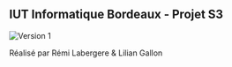 ## IUT Informatique Bordeaux - Projet S3
![Version 1](https://img.shields.io/badge/Version-1-orange<.svg?style=flat)

Réalisé par Rémi Labergere & Lilian Gallon